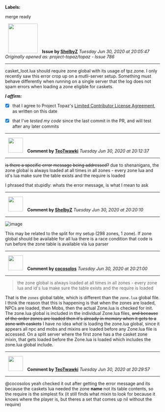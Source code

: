 **Labels:**

merge ready



<a href="https://github.com/ShelbyZ"><img src="https://avatars0.githubusercontent.com/u/1033099?v=4" width="96" height="96" hspace="10"></img></a> **Issue by [ShelbyZ](https://github.com/ShelbyZ)**
_Tuesday Jun 30, 2020 at 20:05:47_
_Originally opened as: project-topaz/topaz - Issue 786_

----

casket_loot.lua should require zone global with its usage of tpz.zone.  I only recently saw this error crop up on a mutli-server setup.  Something must behave differently when running on a single server that the log does not spam errors when loading a zone eligible for caskets.

<!-- place 'x' mark between square [] brackets to affirm: -->
**_I affirm:_**
- [x] that I agree to Project Topaz's [Limited Contributor License Agreement](http://project-topaz.com/blob/release/CONTRIBUTOR_AGREEMENT.md), as written on this date
- [x] that I've _tested my code_ since the last commit in the PR, and will test after any later commits




----
<a href="https://github.com/TeoTwawki"><img src="https://avatars0.githubusercontent.com/u/6871475?v=4" width="48" height="48" hspace="10"></img></a> **Comment by [TeoTwawki](https://github.com/TeoTwawki)**
_Tuesday Jun 30, 2020 at 20:12:37_

----

~~is there a specific error message being addressed?~~ due to shenanigans, the zone global is always loaded at all times in all zones - every zone lua and id's lua make sure the table exists and the require is loaded

I phrased that stupidly: whats the error message, is what I mean to ask


----
<a href="https://github.com/ShelbyZ"><img src="https://avatars0.githubusercontent.com/u/1033099?v=4" width="48" height="48" hspace="10"></img></a> **Comment by [ShelbyZ](https://github.com/ShelbyZ)**
_Tuesday Jun 30, 2020 at 20:20:10_

----

![image](https://user-images.githubusercontent.com/1033099/86173057-37c96500-bad4-11ea-87ef-438bfda5590b.png)

This may be related to the split for my setup (298 zones, 1 zone).  If zone global should be available for all lua there is a race condition that code is run before the zone table is available via lua parser


----
<a href="https://github.com/cocosolos"><img src="https://avatars2.githubusercontent.com/u/2593549?v=4" width="48" height="48" hspace="10"></img></a> **Comment by [cocosolos](https://github.com/cocosolos)**
_Tuesday Jun 30, 2020 at 20:21:00_

----

> the zone global is always loaded at all times in all zones - every zone lua and id's lua make sure the table exists and the require is loaded

That is the `zones` global table, which is different than the `zone.lua` global file. I think the reason that this is happening is that when the zones are loaded, NPCs are loaded, then Mobs, then the actual Zone.lua is checked for init. The zone.lua global is included in the individual Zone.lua files, ~~and because of the order zones are loaded then it's already in memory when it gets to a zone with caskets~~ I have no idea _what_ is loading the zone.lua global, since it appears all npc and mobs and mixins are loaded before any Zone.lua file is accessed. On a split server where the first zone has a the casket zone mixin, that gets loaded before the Zone.lua is loaded which includes the zone.lua global include.




----
<a href="https://github.com/TeoTwawki"><img src="https://avatars0.githubusercontent.com/u/6871475?v=4" width="48" height="48" hspace="10"></img></a> **Comment by [TeoTwawki](https://github.com/TeoTwawki)**
_Tuesday Jun 30, 2020 at 20:29:57_

----

@cocosolos yeah checked it out after getting the error message and its because the caskets lua needed the zone **name** not its table contents, so the require is the simplest fix (it still finds what mixin to look for because it knows where the player is, but theres a set that comes up nil without the require)
